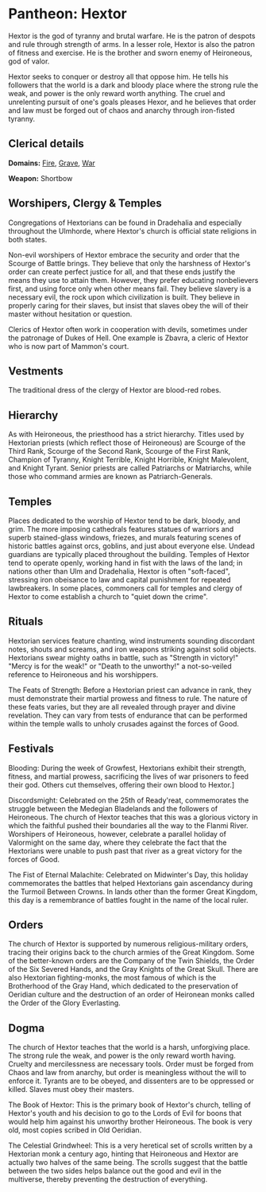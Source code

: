 # Pantheon: Hextor
Hextor is the god of tyranny and brutal warfare. He is the patron of despots and rule through strength of arms. In a lesser role, Hextor is also the patron of fitness and exercise. He is the brother and sworn enemy of Heironeous, god of valor.

Hextor seeks to conquer or destroy all that oppose him. He tells his followers that the world is a dark and bloody place where the strong rule the weak, and power is the only reward worth anything. The cruel and unrelenting pursuit of one's goals pleases Hexor, and he believes that order and law must be forged out of chaos and anarchy through iron-fisted tyranny.

## Clerical details
**Domains:** [Fire](../../Classes/Cleric/Fire.md), [Grave](../../Classes/Cleric/Grave.md), [War](../../Classes/Cleric/War.md)

**Weapon:** Shortbow

## Worshipers, Clergy & Temples
Congregations of Hextorians can be found in Dradehalia and especially throughout the Ulmhorde, where Hextor's church is official state religions in both states.

Non-evil worshipers of Hextor embrace the security and order that the Scourge of Battle brings. They believe that only the harshness of Hextor's order can create perfect justice for all, and that these ends justify the means they use to attain them. However, they prefer educating nonbelievers first, and using force only when other means fail. They believe slavery is a necessary evil, the rock upon which civilization is built. They believe in properly caring for their slaves, but insist that slaves obey the will of their master without hesitation or question.

Clerics of Hextor often work in cooperation with devils, sometimes under the patronage of Dukes of Hell. One example is Zbavra, a cleric of Hextor who is now part of Mammon's court.

## Vestments
The traditional dress of the clergy of Hextor are blood-red robes.

## Hierarchy
As with Heironeous, the priesthood has a strict hierarchy. Titles used by Hextorian priests (which reflect those of Heironeous) are Scourge of the Third Rank, Scourge of the Second Rank, Scourge of the First Rank, Champion of Tyranny, Knight Terrible, Knight Horrible, Knight Malevolent, and Knight Tyrant. Senior priests are called Patriarchs or Matriarchs, while those who command armies are known as Patriarch-Generals.

## Temples
Places dedicated to the worship of Hextor tend to be dark, bloody, and grim. The more imposing cathedrals features statues of warriors and superb stained-glass windows, friezes, and murals featuring scenes of historic battles against orcs, goblins, and just about everyone else. Undead guardians are typically placed throughout the building. Temples of Hextor tend to operate openly, working hand in fist with the laws of the land; in nations other than Ulm and Dradehalia, Hextor is often "soft-faced", stressing iron obeisance to law and capital punishment for repeated lawbreakers. In some places, commoners call for temples and clergy of Hextor to come establish a church to "quiet down the crime".

## Rituals
Hextorian services feature chanting, wind instruments sounding discordant notes, shouts and screams, and iron weapons striking against solid objects. Hextorians swear mighty oaths in battle, such as "Strength in victory!" "Mercy is for the weak!" or "Death to the unworthy!" a not-so-veiled reference to Heironeous and his worshippers.

The Feats of Strength: Before a Hextorian priest can advance in rank, they must demonstrate their martial prowess and fitness to rule. The nature of these feats varies, but they are all revealed through prayer and divine revelation. They can vary from tests of endurance that can be performed within the temple walls to unholy crusades against the forces of Good.

## Festivals
Blooding: During the week of Growfest, Hextorians exhibit their strength, fitness, and martial prowess, sacrificing the lives of war prisoners to feed their god. Others cut themselves, offering their own blood to Hextor.]

Discordsmight: Celebrated on the 25th of Ready'reat, commemorates the struggle between the Medegian Bladelands and the followers of Heironeous. The church of Hextor teaches that this was a glorious victory in which the faithful pushed their boundaries all the way to the Flanmi River. Worshipers of Heironeous, however, celebrate a parallel holiday of Valormight on the same day, where they celebrate the fact that the Hextorians were unable to push past that river as a great victory for the forces of Good.

The Fist of Eternal Malachite: Celebrated on Midwinter's Day, this holiday commemorates the battles that helped Hextorians gain ascendancy during the Turmoil Between Crowns. In lands other than the former Great Kingdom, this day is a remembrance of battles fought in the name of the local ruler.

## Orders
The church of Hextor is supported by numerous religious-military orders, tracing their origins back to the church armies of the Great Kingdom. Some of the better-known orders are the Company of the Twin Shields, the Order of the Six Severed Hands, and the Gray Knights of the Great Skull. There are also Hextorian fighting-monks, the most famous of which is the Brotherhood of the Gray Hand, which dedicated to the preservation of Oeridian culture and the destruction of an order of Heironean monks called the Order of the Glory Everlasting.

## Dogma
The church of Hextor teaches that the world is a harsh, unforgiving place. The strong rule the weak, and power is the only reward worth having. Cruelty and mercilessness are necessary tools. Order must be forged from Chaos and law from anarchy, but order is meaningless without the will to enforce it. Tyrants are to be obeyed, and dissenters are to be oppressed or killed. Slaves must obey their masters.

The Book of Hextor: This is the primary book of Hextor's church, telling of Hextor's youth and his decision to go to the Lords of Evil for boons that would help him against his unworthy brother Heironeous. The book is very old, most copies scribed in Old Oeridian.

The Celestial Grindwheel: This is a very heretical set of scrolls written by a Hextorian monk a century ago, hinting that Heironeous and Hextor are actually two halves of the same being. The scrolls suggest that the battle between the two sides helps balance out the good and evil in the multiverse, thereby preventing the destruction of everything.
